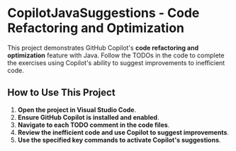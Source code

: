 # CopilotJavaSuggestions - Code Refactoring and Optimization

This project demonstrates GitHub Copilot's **code refactoring and optimization** feature with Java. Follow the TODOs in the code to complete the exercises using Copilot's ability to suggest improvements to inefficient code.

## How to Use This Project

1. **Open the project in Visual Studio Code**.
2. **Ensure GitHub Copilot is installed and enabled**.
3. **Navigate to each TODO comment in the code files**.
4. **Review the inefficient code and use Copilot to suggest improvements**.
5. **Use the specified key commands to activate Copilot's suggestions**.


